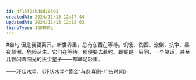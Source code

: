 ```yaml
---
id: d715f25bd8d10303
createdAt: 2024/11/13 12:17:44
updatedAt: 2024/11/13 12:18:03
thinoType: JOURNAL
---
```

#金句 但是我要离开。新世界里，总有东西在等待。饥饿、贫困、潦倒、抗争、昼夜颠倒、危险丛生。它们在等待，那便要去赴约。即便是一只狗、一个笑话，甚至几颗闪着阳光的灰尘星子——都举足轻重。

——环状水星，《环状水星·“黄金”与悲喜剧-广告时间》